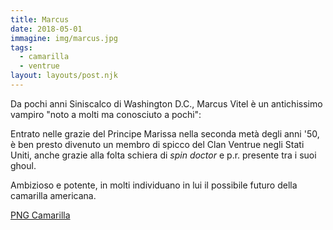 ```yaml
---
title: Marcus
date: 2018-05-01
immagine: img/marcus.jpg
tags:
  - camarilla
  - ventrue
layout: layouts/post.njk
---
```


Da pochi anni Siniscalco di Washington D.C., Marcus Vitel è un antichissimo vampiro "noto a molti ma conosciuto a pochi": 

Entrato nelle grazie del Principe Marissa nella seconda metà degli anni '50, è ben presto divenuto un membro di spicco del Clan Ventrue negli Stati Uniti, anche grazie alla folta schiera di _spin doctor_ e p.r. presente tra i suoi ghoul.

Ambizioso e potente, in molti individuano in lui il possibile futuro della camarilla americana.

<a href="http://xabacadabra.com/cursed-legacy/png-camarilla.html" class="button back">PNG Camarilla</a>   